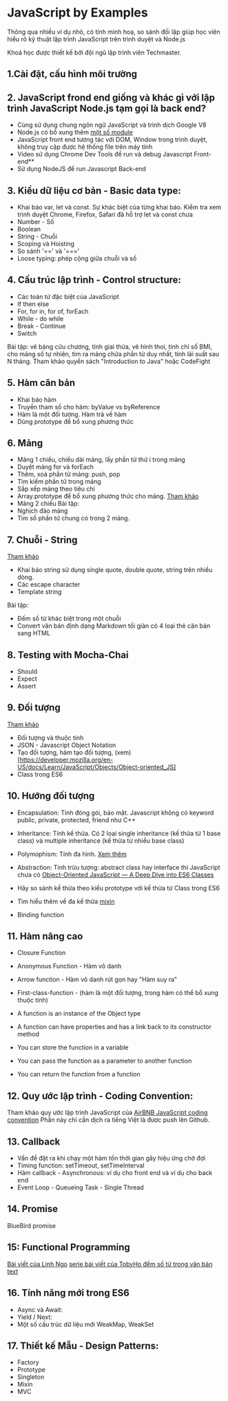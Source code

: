 # JavaScript by Examples
Thông qua nhiều ví dụ nhỏ, có tính minh hoạ, so sánh đối lập giúp học viên
hiểu rõ kỹ thuật lập trình JavaScript trên trình duyệt và Node.js

Khoá học được thiết kế bởi đội ngũ lập trình viên Techmaster.

## 1.Cài đặt, cấu hình môi trường

## 2. JavaScript frond end giống và khác gì với lập trình JavaScript Node.js tạm gọi là back end?
- Cùng sử dụng chung ngôn ngữ JavaScript và trình dịch Google V8
- Node.js có bổ xung thêm [một số module](https://nodejs.org/dist/latest-v8.x/docs/api/)
- JavaScript front end tương tác với DOM, Window trong trình duyệt, không truy cập được hệ thống file trên máy tính
- Video sử dụng Chrome Dev Tools để run và debug Javascript Front-end**
- Sử dụng NodeJS để run Javascript Back-end

## 3. Kiểu dữ liệu cơ bản - Basic data type:
- Khai báo var, let và const. Sự khác biệt của từng khai báo. Kiểm tra xem trình duyệt Chrome, Firefox, Safari đã hỗ trợ let và const chưa
- Number - Số
- Boolean
- String - Chuỗi
- Scoping và Hoisting
- So sánh '==' và '==='
- Loose typing: phép cộng giữa chuỗi và số

## 4. Cấu trúc lập trình - Control structure:
- Các toán tử đặc biệt của JavaScript
- If then else
- For, for in, for of, forEach
- While - do while
- Break - Continue
- Switch

Bài tập: vẽ bảng cửu chương, tính giai thừa, vẽ hình thoi, tính chỉ số BMI, cho mảng số tự nhiên, tìm ra mảng chứa phần tử duy nhất, tính lãi suất sau N tháng. Tham khảo quyển sách "Introduction to Java" hoặc CodeFight

## 5. Hàm căn bản
- Khai báo hàm
- Truyền tham số cho hàm: byValue vs byReference
- Hàm là một đối tượng. Hàm trả về hàm
- Dùng prototype để bổ xung phương thức

## 6. Mảng
- Mảng 1 chiều, chiều dài mảng, lấy phần tử thứ i trong mảng
- Duyệt mảng for và forEach
- Thêm, xoá phần tử mảng: push, pop
- Tìm kiếm phần tử trong mảng
- Sắp xếp mảng theo tiêu chí
- Array.prototype để bổ xung phương thức cho mảng. [Tham khảo](https://developer.mozilla.org/en-US/docs/Web/JavaScript/Reference/Global_Objects/Array/prototype)
- Mảng 2 chiều
Bài tập:
- Nghịch đảo mảng
- Tìm số phần tử chung có trong 2 mảng.

## 7. Chuỗi - String
[Tham khảo](https://developer.mozilla.org/en/docs/Web/JavaScript/Reference/Global_Objects/String)
- Khai báo string sử dụng single quote, double quote, string trên nhiều dòng.
- Các escape character
- Template string

Bài tập: 
- Đếm số từ khác biệt trong một chuỗi
- Convert văn bản định dạng Markdown tối giản có 4 loại thẻ căn bản sang HTML

## 8. Testing with Mocha-Chai
- Should
- Expect 
- Assert

## 9. Đối tượng
[Tham khảo](https://developer.mozilla.org/en-US/docs/Learn/JavaScript/Objects/Basics)
- Đối tượng và thuộc tính
- JSON - Javascript Object Notation
- Tạo đối tượng, hàm tạo đối tượng, (xem)[https://developer.mozilla.org/en-US/docs/Learn/JavaScript/Objects/Object-oriented_JS]
- Class trong ES6

## 10. Hướng đối tượng
- Encapsulation: Tính đóng gói, bảo mật. Javascript không có keyword public, private, protected, friend như C++
- Inheritance: Tính kế thừa. Có 2 loại single inheritance (kế thừa từ 1 base class) và multiple inheritance (kế thừa từ nhiều base class)
- Polymophism: Tính đa hình. [Xem thêm](https://www.youtube.com/watch?v=zdovG9cuEBA)
- Abstraction: Tính trừu tượng: abstract class hay interface thì JavaScript chưa có
[Object-Oriented JavaScript — A Deep Dive into ES6 Classes](https://www.sitepoint.com/object-oriented-javascript-deep-dive-es6-classes/)

- Hãy so sánh kế thừa theo kiểu prototype với kế thừa từ Class trong ES6
- Tìm hiểu thêm về đa kế thừa [mixin](https://javascriptweblog.wordpress.com/2011/05/31/a-fresh-look-at-javascript-mixins/)
- Binding function

## 11. Hàm nâng cao
- Closure Function
- Anonymous Function - Hàm vô danh
- Arrow function - Hàm vô danh rút gọn hay "Hàm suy ra" 
- First-class-function - (hàm là một đối tượng, trong hàm có thể bổ xung thuộc tính)

- A function is an instance of the Object type
- A function can have properties and has a link back to its constructor method
- You can store the function in a variable
- You can pass the function as a parameter to another function
- You can return the function from a function

## 12. Quy ước lập trình - Coding Convention:
Tham khảo quy ước lập trình JavaScript của [AirBNB JavaScript coding convention](https://github.com/airbnb/javascript)
Phần này chỉ cần dịch ra tiếng Việt là được push lên Github.

## 13. Callback
- Vấn đề đặt ra khi chạy một hàm tốn thời gian gây hiệu ứng chờ đợi
- Timing function: setTimeout, setTimeInterval
- Hàm callback - Asynchronous: ví dụ cho front end và ví dụ cho back end
- Event Loop - Queueing Task - Single Thread

## 14. Promise
BlueBird promise

## 15: Functional Programming
[Bài viết của Linh Ngo](https://github.com/NLinh2911/Functional-Programming)
[serie bài viết của TobyHo đếm số từ trong văn bản text](http://tobyho.com/2015/11/09/functional-programming-by-example/)

## 16. Tính năng mới trong ES6
- Async và Await:
- Yield / Next:
- Một số cấu trúc dữ liệu mới WeakMap, WeakSet

## 17. Thiết kế Mẫu - Design Patterns:
- Factory
- Prototype
- Singleton
- Mixin
- MVC